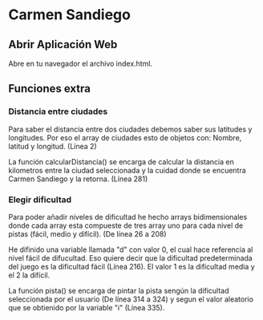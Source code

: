 # Carmen Sandiego

## Abrir Aplicación Web

Abre en tu navegador el archivo index.html.

## Funciones extra

### Distancia entre ciudades

Para saber el distancia entre dos ciudades debemos saber sus latitudes y longitudes. Por eso el array de ciudades esto de objetos con: Nombre, latitud y longitud. (Línea 2)

La función calcularDistancia() se encarga de calcular la distancia en kilometros entre la ciudad seleccionada y la cuidad donde se encuentra Carmen Sandiego y la retorna. (Línea 281)

### Elegir dificultad

Para poder añadir niveles de dificultad he hecho arrays bidimensionales donde cada array esta compueste de tres array uno para cada nivel de pistas (fácil, medio y difícil). (De línea 26 a 208)

He difinido una variable llamada "d" con valor 0, el cual hace referencia al nivel fácil de difucultad. Eso quiere decir que la dificultad predeterminada del juego es la dificultad fácil (Línea 216). El valor 1 es la dificultad media y el 2 la difícil.

La función pista() se encarga de pintar la pista sengún la dificultad seleccionada por el usuario (De línea 314 a 324) y segun el valor aleatorio que se obtienido por la variable "i" (Línea 335).

